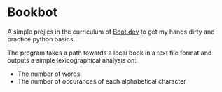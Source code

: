 # Bookbot

A simple projics in the curriculum of [Boot.dev](https://www.boot.dev) to get my hands dirty and practice python basics. 

The program takes a path towards a local book in a text file format and outputs a simple lexicographical analysis on:
* The number of words
* The number of occurances of each alphabetical character